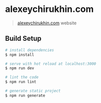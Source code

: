 # alexeychirukhin.com

> [alexeychirukhin.com](https://alexeychirukhin.com) website

## Build Setup

```bash
# install dependencies
$ npm install

# serve with hot reload at localhost:3000
$ npm run dev

# lint the code
$ npm run lint

# generate static project
$ npm run generate
```
